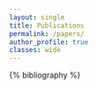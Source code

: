 ```yaml
---
layout: single
title: Publications
permalink: /papers/
author_profile: true
classes: wide
---
```


{% bibliography %}
